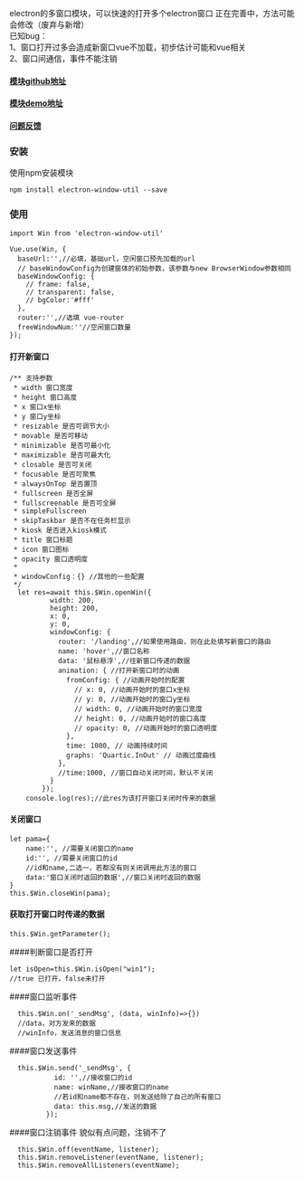 electron的多窗口模块，可以快速的打开多个electron窗口
正在完善中，方法可能会修改（废弃与新增）  
已知bug：  
 1、窗口打开过多会造成新窗口vue不加载，初步估计可能和vue相关  
 2、窗口间通信，事件不能注销
#### [模块github地址](https://github.com/zsj975516/electron-window-util)
#### [模块demo地址](https://github.com/zsj975516/electron-window-util-demo)
#### [问题反馈](https://github.com/zsj975516/electron-window-util/issues)

### 安装
使用npm安装模块
```
npm install electron-window-util --save
```
### 使用
```
import Win from 'electron-window-util'

Vue.use(Win, {
  baseUrl:'',//必填，基础url，空闲窗口预先加载的url
  // baseWindowConfig为创建窗体的初始参数，该参数与new BrowserWindow参数相同
  baseWindowConfig: {
    // frame: false,
    // transparent: false,
    // bgColor:'#fff'
  },
  router:'',//选填 vue-router
  freeWindowNum:''//空闲窗口数量
});
```
#### 打开新窗口

```
/** 支持参数
 * width 窗口宽度
 * height 窗口高度
 * x 窗口x坐标
 * y 窗口y坐标
 * resizable 是否可调节大小
 * movable 是否可移动
 * minimizable 是否可最小化
 * maximizable 是否可最大化
 * closable 是否可关闭
 * focusable 是否可聚焦
 * alwaysOnTop 是否置顶
 * fullscreen 是否全屏
 * fullscreenable 是否可全屏
 * simpleFullscreen 
 * skipTaskbar 是否不在任务栏显示
 * kiosk 是否进入kiosk模式
 * title 窗口标题
 * icon 窗口图标
 * opacity 窗口透明度
 *
 * windowConfig：{} //其他的一些配置
 */
  let res=await this.$Win.openWin({
          width: 200,
          height: 200,
          x: 0,
          y: 0,
          windowConfig: {
            router: '/landing',//如果使用路由，则在此处填写新窗口的路由
            name: 'hover',//窗口名称
            data: '鼠标悬浮',//往新窗口传递的数据
            animation: { //打开新窗口时的动画
              fromConfig: { //动画开始时的配置
                // x: 0, //动画开始时的窗口x坐标
                // y: 0, //动画开始时的窗口y坐标
                // width: 0, //动画开始时的窗口宽度
                // height: 0, //动画开始时的窗口高度
                // opacity: 0, //动画开始时的窗口透明度
              }, 
              time: 1000, // 动画持续时间
              graphs: 'Quartic.InOut' // 动画过度曲线
            },
            //time:1000, //窗口自动关闭时间，默认不关闭
          }
        });
    console.log(res);//此res为该打开窗口关闭时传来的数据
```

#### 关闭窗口
```
let pama={
    name:'', //需要关闭窗口的name
    id:'', //需要关闭窗口的id
    //id和name,二选一，若都没有则关闭调用此方法的窗口
    data:'窗口关闭时返回的数据',//窗口关闭时返回的数据
}
this.$Win.closeWin(pama);
```

#### 获取打开窗口时传递的数据
```
this.$Win.getParameter();
```

####判断窗口是否打开
```
let isOpen=this.$Win.isOpen("win1");
//true 已打开，false未打开
```


####窗口监听事件
```
  this.$Win.on('_sendMsg', (data, winInfo)=>{})
  //data，对方发来的数据
  //winInfo，发送消息的窗口信息
```

####窗口发送事件
```
  this.$Win.send('_sendMsg', {
           id: '',//接收窗口的id
           name: winName,//接收窗口的name
           //若id和name都不存在，则发送给除了自己的所有窗口
           data: this.msg,//发送的数据
         });
```
####窗口注销事件
貌似有点问题，注销不了
```
  this.$Win.off(eventName, listener);
  this.$Win.removeListener(eventName, listener);
  this.$Win.removeAllListeners(eventName);
```

